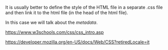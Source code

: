 It is usually better to define the style of the HTML file in a separate .css file and then link it to the html file (in the head of the html file).

In this case we will talk about the *metadata*.

https://www.w3schools.com/css/css_intro.asp

https://developer.mozilla.org/en-US/docs/Web/CSS?retiredLocale=it